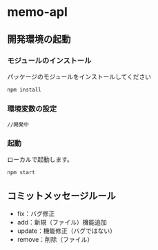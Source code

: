 # memo-apl

## 開発環境の起動

### モジュールのインストール

パッケージのモジュールをインストールしてください

```bash
npm install
```

### 環境変数の設定

```
//開発中

```

### 起動

ローカルで起動します。

```bash
npm start
```

## コミットメッセージルール

- fix：バグ修正
- add：新規（ファイル）機能追加
- update：機能修正（バグではない）
- remove：削除（ファイル）
